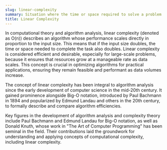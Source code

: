 ```yaml
---
slug: linear-complexity
summary: Situation where the time or space required to solve a problem increases linearly with the size of the input.
title: Linear Complexity
---
```


In computational theory and algorithm analysis, linear complexity (denoted as O(n)) describes an algorithm whose performance scales directly in proportion to the input size. This means that if the input size doubles, the time or space needed to complete the task also doubles. Linear complexity is considered efficient and desirable, especially for large-scale problems, because it ensures that resources grow at a manageable rate as data scales. This concept is crucial in optimizing algorithms for practical applications, ensuring they remain feasible and performant as data volumes increase.

The concept of linear complexity has been integral to algorithm analysis since the early development of computer science in the mid-20th century. It gained prominence alongside Big-O notation, introduced by Paul Bachmann in 1894 and popularized by Edmund Landau and others in the 20th century, to formally describe and compare algorithm efficiencies.

Key figures in the development of algorithm analysis and complexity theory include Paul Bachmann and Edmund Landau for Big-O notation, as well as Donald Knuth, whose work in "The Art of Computer Programming" has been seminal in the field. Their contributions laid the groundwork for understanding and applying concepts of computational complexity, including linear complexity.
